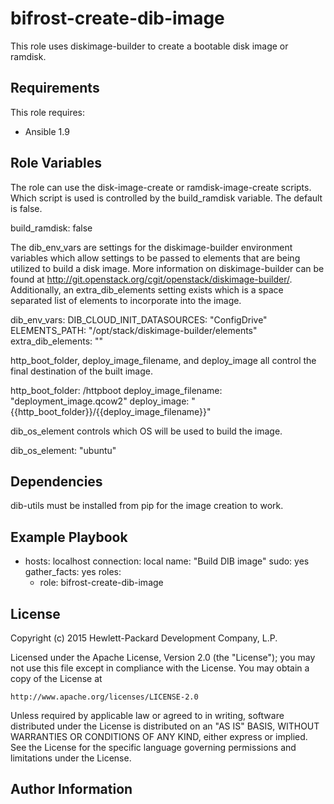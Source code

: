 bifrost-create-dib-image
========================

This role uses diskimage-builder to create a bootable disk image or ramdisk.

Requirements
------------

This role requires:

- Ansible 1.9

Role Variables
--------------

The role can use the disk-image-create or ramdisk-image-create scripts. Which script is used is controlled by the build_ramdisk variable. The default is false.

build_ramdisk: false

The dib_env_vars are settings for the diskimage-builder environment variables which allow settings to be passed to elements that are being utilized to build a disk image.  More information on diskimage-builder can be found at http://git.openstack.org/cgit/openstack/diskimage-builder/.  Additionally, an extra_dib_elements setting exists which is a space separated list of elements to incorporate into the image.

dib_env_vars:
  DIB_CLOUD_INIT_DATASOURCES: "ConfigDrive"
  ELEMENTS_PATH: "/opt/stack/diskimage-builder/elements"
extra_dib_elements: ""

http_boot_folder, deploy_image_filename, and deploy_image all control the final destination of the built image.

http_boot_folder: /httpboot
deploy_image_filename: "deployment_image.qcow2"
deploy_image: "{{http_boot_folder}}/{{deploy_image_filename}}"

dib_os_element controls which OS will be used to build the image.

dib_os_element: "ubuntu"

Dependencies
------------

dib-utils must be installed from pip for the image creation to work.

Example Playbook
----------------

- hosts: localhost
  connection: local
  name: "Build DIB image"
  sudo: yes
  gather_facts: yes
  roles:
    - role: bifrost-create-dib-image


License
-------

Copyright (c) 2015 Hewlett-Packard Development Company, L.P.

Licensed under the Apache License, Version 2.0 (the "License");
you may not use this file except in compliance with the License.
You may obtain a copy of the License at

    http://www.apache.org/licenses/LICENSE-2.0

Unless required by applicable law or agreed to in writing, software
distributed under the License is distributed on an "AS IS" BASIS,
WITHOUT WARRANTIES OR CONDITIONS OF ANY KIND, either express or implied.
See the License for the specific language governing permissions and
limitations under the License.

Author Information
------------------

